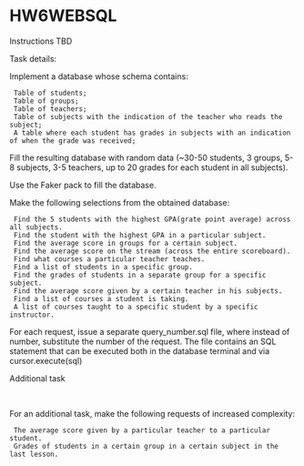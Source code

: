 # HW6WEBSQL
Instructions
TBD

Task details: 

Implement a database whose schema contains:

     Table of students;
     Table of groups;
     Table of teachers;
     Table of subjects with the indication of the teacher who reads the subject;
     A table where each student has grades in subjects with an indication of when the grade was received;

Fill the resulting database with random data (~30-50 students, 3 groups, 5-8 subjects, 3-5 teachers, up to 20 grades for each student in all subjects).

Use the Faker pack to fill the database.

Make the following selections from the obtained database:

     Find the 5 students with the highest GPA(grate point average) across all subjects.
     Find the student with the highest GPA in a particular subject.
     Find the average score in groups for a certain subject.
     Find the average score on the stream (across the entire scoreboard).
     Find what courses a particular teacher teaches.
     Find a list of students in a specific group.
     Find the grades of students in a separate group for a specific subject.
     Find the average score given by a certain teacher in his subjects.
     Find a list of courses a student is taking.
     A list of courses taught to a specific student by a specific instructor.

For each request, issue a separate query_number.sql file, where instead of number, substitute the number of the request. The file contains an SQL statement that can be executed both in the database terminal and via cursor.execute(sql)

Additional task

​

For an additional task, make the following requests of increased complexity:

     The average score given by a particular teacher to a particular student.
     Grades of students in a certain group in a certain subject in the last lesson.
